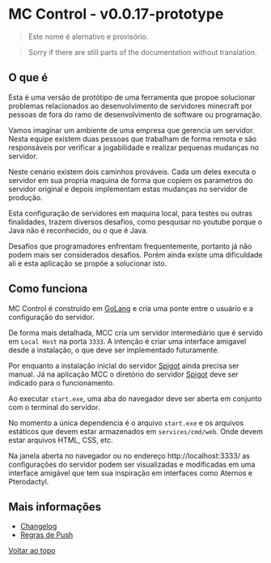 
<p id="top"></p>

# MC Control - v0.0.17-prototype

> Este nome é alernativo e provisório.

> Sorry if there are still parts of the documentation without translation.

## O que é

Esta é uma versão de protótipo de uma ferramenta que propoe solucionar problemas relacionados ao desenvolvimento de servidores minecraft por pessoas de fora do ramo de desenvolvimento de software ou programação.

Vamos imaginar um ambiente de uma empresa que gerencia um servidor. Nesta equipe existem duas pessoas que trabalham de forma remota e são responsáveis por verificar a jogabilidade e realizar pequenas mudanças no servidor.

Neste cenário existem dois caminhos prováveis. Cada um deles executa o servidor em sua propria maquina de forma que copiem os parametros do servidor original e depois implementam estas mudanças no servidor de produção.

Esta configuração de servidores em maquina local, para testes ou outras finalidades, trazem diversos desafios, como pesquisar no youtube porque o Java não é reconhecido, ou o que é Java.

Desafios que programadores enfrentam frequentemente, portanto já não podem mais ser considerados desafios. Porém ainda existe uma dificuldade ali e esta aplicação se propõe a solucionar isto.

## Como funciona

MC Control é construido em [GoLang]() e cria uma ponte entre o usuário e a configuração do servidor.

De forma mais detalhada, MCC cria um servidor intermediário que é servido em `Local Host` na porta `3333`. A intenção é criar uma interface amigavel desde a instalação, o que deve ser implementado futuramente.

Por enquanto a instalação inicial do servidor [Spigot]() ainda precisa ser manual. Já na aplicação MCC o diretório do servidor [Spigot]() deve ser indicado para o funcionamento.

Ao executar `start.exe`, uma aba do navegador deve ser aberta em conjunto com o terminal do servidor.

No momento a única dependencia é o arquivo `start.exe` e os arquivos estáticos que devem estar armazenados em `services/cmd/web`. Onde devem estar arquivos HTML, CSS, etc.

Na janela aberta no navegador ou no endereço http://localhost:3333/ as configurações do servidor podem ser visualizadas e modificadas em uma interface amigável que tem sua inspiração em interfaces como Aternos e Pterodactyl.

## Mais informações

- [Changelog](/docs/changelog.md)
- [Regras de Push](/docs/push_rules.md)

[Voltar ao topo](#top)

